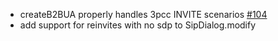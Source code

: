 * createB2BUA properly handles 3pcc INVITE scenarios [#104](https://github.com/davehorton/drachtio-srf/issues/104)
* add support for reinvites with no sdp to SipDialog.modify 